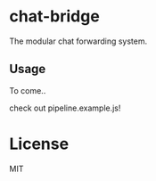 # chat-bridge

The modular chat forwarding system.

## Usage

To come..

check out pipeline.example.js!

# License

MIT
